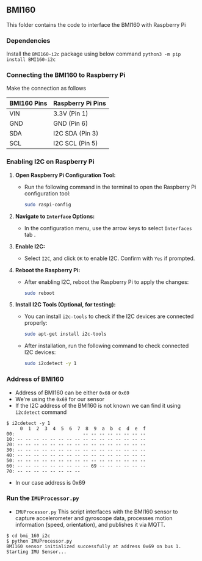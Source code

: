 ## BMI160

This folder contains the code to interface the BMI160 with Raspberry Pi

### Dependencies

Install the `BMI160-i2c` package using below command
`python3 -m pip install BMI160-i2c`

### Connecting the BMI160 to Raspberry Pi

Make the connection as follows

| BMI160 Pins | Raspberry Pi Pins |
|-------------|-------------------|
| VIN         | 3.3V (Pin 1)      |
| GND         | GND (Pin 6)       |
| SDA         | I2C SDA (Pin 3)   |
| SCL         | I2C SCL (Pin 5)   |


### Enabling I2C on Raspberry Pi

1. **Open Raspberry Pi Configuration Tool:**
   - Run the following command in the terminal to open the Raspberry Pi configuration tool:
     ```bash
     sudo raspi-config
     ```

2. **Navigate to `Interface` Options:**
   - In the configuration menu, use the arrow keys to select `Interfaces` tab .

3. **Enable I2C:**
   - Select `I2C`, and click `OK` to enable I2C. Confirm with `Yes` if prompted.

4. **Reboot the Raspberry Pi:**
   - After enabling I2C, reboot the Raspberry Pi to apply the changes:
     ```bash
     sudo reboot
     ```

5. **Install I2C Tools (Optional, for testing):**
   - You can install `i2c-tools` to check if the I2C devices are connected properly:
     ```bash
     sudo apt-get install i2c-tools
     ```
   - After installation, run the following command to check connected I2C devices:
     ```bash
     sudo i2cdetect -y 1
     ```
     
### Address of BMI160
- Address of BMI160 can be either `0x68` or `0x69`
- We're using the `0x69` for our sensor
- If the I2C address of the BMI160 is not known we can find it using `i2cdetect` command
```
$ i2cdetect -y 1
     0  1  2  3  4  5  6  7  8  9  a  b  c  d  e  f
00:                         -- -- -- -- -- -- -- -- 
10: -- -- -- -- -- -- -- -- -- -- -- -- -- -- -- -- 
20: -- -- -- -- -- -- -- -- -- -- -- -- -- -- -- -- 
30: -- -- -- -- -- -- -- -- -- -- -- -- -- -- -- -- 
40: -- -- -- -- -- -- -- -- -- -- -- -- -- -- -- -- 
50: -- -- -- -- -- -- -- -- -- -- -- -- -- -- -- -- 
60: -- -- -- -- -- -- -- -- -- 69 -- -- -- -- -- -- 
70: -- -- -- -- -- -- -- --                         
```
- In our case address is 0x69

### Run the `IMUProcessor.py`
- `IMUProcessor.py` This script interfaces with the BMI160 sensor to capture accelerometer and gyroscope data,
   processes motion information (speed, orientation), and publishes it via MQTT.


```
$ cd bmi_160_i2c
$ python IMUProcessor.py
BMI160 sensor initialized successfully at address 0x69 on bus 1.
Starting IMU Sensor...
```